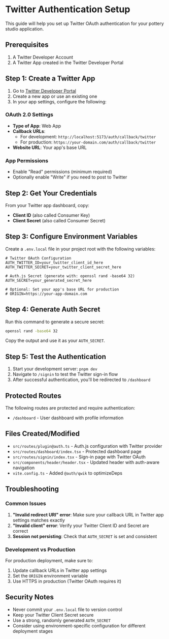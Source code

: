 # Twitter Authentication Setup

This guide will help you set up Twitter OAuth authentication for your pottery studio application.

## Prerequisites

1. A Twitter Developer Account
2. A Twitter App created in the Twitter Developer Portal

## Step 1: Create a Twitter App

1. Go to [Twitter Developer Portal](https://developer.twitter.com/en/portal/dashboard)
2. Create a new app or use an existing one
3. In your app settings, configure the following:

### OAuth 2.0 Settings
- **Type of App**: Web App
- **Callback URLs**: 
  - For development: `http://localhost:5173/auth/callback/twitter`
  - For production: `https://your-domain.com/auth/callback/twitter`
- **Website URL**: Your app's base URL

### App Permissions
- Enable "Read" permissions (minimum required)
- Optionally enable "Write" if you need to post to Twitter

## Step 2: Get Your Credentials

From your Twitter app dashboard, copy:
- **Client ID** (also called Consumer Key)
- **Client Secret** (also called Consumer Secret)

## Step 3: Configure Environment Variables

Create a `.env.local` file in your project root with the following variables:

```env
# Twitter OAuth Configuration
AUTH_TWITTER_ID=your_twitter_client_id_here
AUTH_TWITTER_SECRET=your_twitter_client_secret_here

# Auth.js Secret (generate with: openssl rand -base64 32)
AUTH_SECRET=your_generated_secret_here

# Optional: Set your app's base URL for production
# ORIGIN=https://your-app-domain.com
```

## Step 4: Generate Auth Secret

Run this command to generate a secure secret:

```bash
openssl rand -base64 32
```

Copy the output and use it as your `AUTH_SECRET`.

## Step 5: Test the Authentication

1. Start your development server: `pnpm dev`
2. Navigate to `/signin` to test the Twitter sign-in flow
3. After successful authentication, you'll be redirected to `/dashboard`

## Protected Routes

The following routes are protected and require authentication:
- `/dashboard` - User dashboard with profile information

## Files Created/Modified

- `src/routes/plugin@auth.ts` - Auth.js configuration with Twitter provider
- `src/routes/dashboard/index.tsx` - Protected dashboard page
- `src/routes/signin/index.tsx` - Sign-in page with Twitter OAuth
- `src/components/header/header.tsx` - Updated header with auth-aware navigation
- `vite.config.ts` - Added `@auth/qwik` to optimizeDeps

## Troubleshooting

### Common Issues

1. **"Invalid redirect URI" error**: Make sure your callback URL in Twitter app settings matches exactly
2. **"Invalid client" error**: Verify your Twitter Client ID and Secret are correct
3. **Session not persisting**: Check that `AUTH_SECRET` is set and consistent

### Development vs Production

For production deployment, make sure to:
1. Update callback URLs in Twitter app settings
2. Set the `ORIGIN` environment variable
3. Use HTTPS in production (Twitter OAuth requires it)

## Security Notes

- Never commit your `.env.local` file to version control
- Keep your Twitter Client Secret secure
- Use a strong, randomly generated `AUTH_SECRET`
- Consider using environment-specific configuration for different deployment stages 